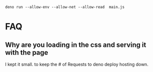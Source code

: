 
`deno run --allow-env --allow-net --allow-read  main.js`

# FAQ

## Why are you loading in the css and serving it with the page
I kept it small. to keep the # of Requests to deno deploy hosting down. 